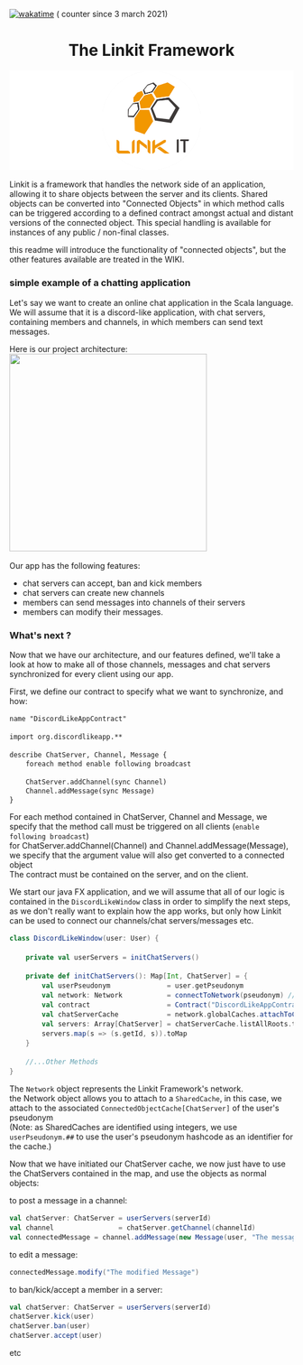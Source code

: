[![wakatime](https://wakatime.com/badge/github/Override-6/Linkit.svg)](https://wakatime.com/badge/github/Override-6/Linkit) (
counter since 3 march 2021)
<center> <h1>The Linkit Framework</h1> </center>  

![Cover](RCover.png)

Linkit is a framework that handles the network side of an application, allowing it to share objects between the server
and its clients. Shared objects can be converted into "Connected Objects"
in which method calls can be triggered according to a defined contract amongst actual and distant versions of the
connected object. This special handling is available for instances of any public / non-final classes.

this readme will introduce the functionality of "connected objects", but the other features available are treated in the
WIKI.

### simple example of a chatting application

Let's say we want to create an online chat application in the Scala language.  
We will assume that it is a discord-like application, with chat servers, containing members and channels, in which
members can send text messages.

Here is our project architecture:  
<img src="https://github.com/Override-6/Linkit/blob/redesign/syncobjects_contract/Diagrams-Readme/ChattingUML.png?raw=true" width="350" height="350" />

Our app has the following features:

* chat servers can accept, ban and kick members
* chat servers can create new channels
* members can send messages into channels of their servers
* members can modify their messages.

### What's next ?

Now that we have our architecture, and our features defined, we'll take a look at how to make all of those channels,
messages and chat servers synchronized for every client using our app.

First, we define our contract to specify what we want to synchronize, and how:

```bhv
name "DiscordLikeAppContract"

import org.discordlikeapp.**

describe ChatServer, Channel, Message {
    foreach method enable following broadcast
    
    ChatServer.addChannel(sync Channel)
    Channel.addMessage(sync Message)
}
```

For each method contained in ChatServer, Channel and Message, we specify that the method call must be triggered on all
clients (`enable following broadcast`)  
for ChatServer.addChannel(Channel) and Channel.addMessage(Message), we specify that the argument value will also get
converted to a connected object  
The contract must be contained on the server, and on the client.

We start our java FX application, and we will assume that all of our logic is contained in the `DiscordLikeWindow` class
in order to simplify the next steps, as we don't really want to explain how the app works, but only how Linkit can be
used to connect our channels/chat servers/messages etc.

```scala
class DiscordLikeWindow(user: User) {
    
    private val userServers = initChatServers()
    
    private def initChatServers(): Map[Int, ChatServer] = {
        val userPseudonym              = user.getPseudonym
        val network: Network           = connectToNetwork(pseudonym) //we init our network connection
        val contract                   = Contract("DiscordLikeAppContract") //we use the defined contract
        val chatServerCache            = network.globalCaches.attachToCache(userPseudonym.##, DefaultConnectedObjectCache[ChatServer](contract))
        val servers: Array[ChatServer] = chatServerCache.listAllRoots.toArray
        servers.map(s => (s.getId, s)).toMap
    }
    
    //...Other Methods
}
```

The `Network` object represents the Linkit Framework's network.  
the Network object allows you to attach to a `SharedCache`, in this case, we attach to the
associated `ConnectedObjectCache[ChatServer]` of the user's pseudonym   
(Note: as SharedCaches are identified using integers, we use `userPseudonym.##` to use the user's pseudonym hashcode as
an identifier for the cache.)

Now that we have initiated our ChatServer cache, we now just have to use the ChatServers contained in the map, and use
the objects as normal objects:

to post a message in a channel:

```scala
val chatServer: ChatServer = userServers(serverId)
val channel                = chatServer.getChannel(channelId)
val connectedMessage = channel.addMessage(new Message(user, "The message here"))
```
to edit a message: 
```scala
connectedMessage.modify("The modified Message")
```

to ban/kick/accept a member in a server:
```scala
val chatServer: ChatServer = userServers(serverId)
chatServer.kick(user)
chatServer.ban(user)
chatServer.accept(user)
```

etc
